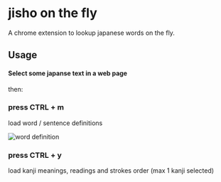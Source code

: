 # jisho on the fly

A chrome extension to lookup japanese words on the fly.

## Usage

#### **Select** some japanse text in a web page

then:

### press CTRL + m

load word / sentence definitions

![word definition](https://github.com/9elt/jisho-on-the-fly/blob/readme_media/media/definition.jpg?raw=true)

### press CTRL + y

load kanji meanings, readings and strokes order (max 1 kanji selected)
